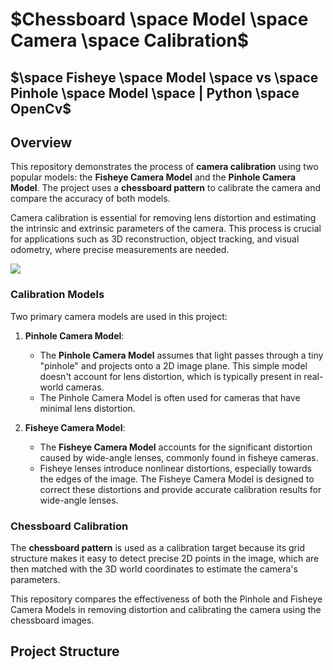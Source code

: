 # $Chessboard  \space  Model  \space Camera \space Calibration$ 
## $\space  Fisheye    \space  Model \space vs \space  Pinhole  \space Model  \space | Python \space OpenCv$

## Overview

This repository demonstrates the process of **camera calibration** using two popular models: the **Fisheye Camera Model** and the **Pinhole Camera Model**. The project uses a **chessboard pattern** to calibrate the camera and compare the accuracy of both models.

Camera calibration is essential for removing lens distortion and estimating the intrinsic and extrinsic parameters of the camera. This process is crucial for applications such as 3D reconstruction, object tracking, and visual odometry, where precise measurements are needed.

![](https://github.com/Nassimos07/Camera-Calibration-Camera-Undistortion-Fisheye-Camera-Pinhole-Python-OpenCV-/blob/main/Images/Brown%20Photo%20Centric%20Holi%20Festival%20Sale%20Website%20banner%20(2).png)

### Calibration Models

Two primary camera models are used in this project:

1. **Pinhole Camera Model**:
   - The **Pinhole Camera Model** assumes that light passes through a tiny "pinhole" and projects onto a 2D image plane. This simple model doesn't account for lens distortion, which is typically present in real-world cameras.
   - The Pinhole Camera Model is often used for cameras that have minimal lens distortion.

2. **Fisheye Camera Model**:
   - The **Fisheye Camera Model** accounts for the significant distortion caused by wide-angle lenses, commonly found in fisheye cameras.
   - Fisheye lenses introduce nonlinear distortions, especially towards the edges of the image. The Fisheye Camera Model is designed to correct these distortions and provide accurate calibration results for wide-angle lenses.

### Chessboard Calibration

The **chessboard pattern** is used as a calibration target because its grid structure makes it easy to detect precise 2D points in the image, which are then matched with the 3D world coordinates to estimate the camera's parameters.

This repository compares the effectiveness of both the Pinhole and Fisheye Camera Models in removing distortion and calibrating the camera using the chessboard images.

## Project Structure
